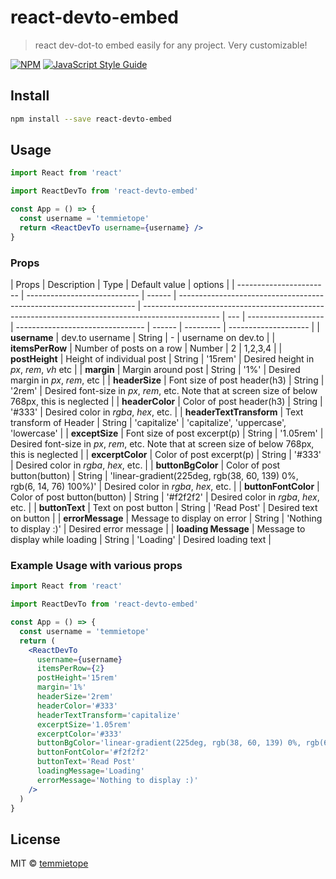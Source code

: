 # react-devto-embed

> react dev-dot-to embed easily for any project. Very customizable!

[![NPM](https://img.shields.io/npm/v/react-devto-embed.svg)](https://www.npmjs.com/package/react-devto-embed) [![JavaScript Style Guide](https://img.shields.io/badge/code_style-standard-brightgreen.svg)](https://standardjs.com)

## Install

```bash
npm install --save react-devto-embed
```

## Usage

```jsx
import React from 'react'

import ReactDevTo from 'react-devto-embed'

const App = () => {
  const username = 'temmietope'
  return <ReactDevTo username={username} />
}
```

### Props

| Props                   | Description                  | Type   | Default value                                                       | options                                                                                           |
| ----------------------- | ---------------------------- | ------ | ------------------------------------------------------------------- | ------------------------------------------------------------------------------------------------- | --- | ------------------- | -------------------------------- | ------ | --------- | -------------------- |
| **username**            | dev.to username              | String | -                                                                   | username on dev.to                                                                                |
| **itemsPerRow**         | Number of posts on a row     | Number | 2                                                                   | 1,2,3,4                                                                                           |
| **postHeight**          | Height of individual post    | String | '15rem'                                                             | Desired height in _px_, _rem_, _vh_ etc                                                           |
| **margin**              | Margin around post           | String | '1%'                                                                | Desired margin in _px_, _rem_, etc                                                                |
| **headerSize**          | Font size of post header(h3) | String | '2rem'                                                              | Desired font-size in _px_, _rem_, etc. Note that at screen size of below 768px, this is neglected |
| **headerColor**         | Color of post header(h3)     | String | '#333'                                                              | Desired color in _rgba_, _hex_, etc.                                                              |
| **headerTextTransform** | Text transform of Header     | String | 'capitalize'                                                        | 'capitalize', 'uppercase', 'lowercase'                                                            |
| **exceptSize**          | Font size of post excerpt(p) | String | '1.05rem'                                                           | Desired font-size in _px_, _rem_, etc. Note that at screen size of below 768px, this is neglected |
| **excerptColor**        | Color of post excerpt(p)     | String | '#333'                                                              | Desired color in _rgba_, _hex_, etc.                                                              |
| **buttonBgColor**       | Color of post button(button) | String | 'linear-gradient(225deg, rgb(38, 60, 139) 0%, rgb(6, 14, 76) 100%)' | Desired color in _rgba_, _hex_, etc.                                                              |
| **buttonFontColor**     | Color of post button(button) | String | '#f2f2f2'                                                           | Desired color in _rgba_, _hex_, etc.                                                              |
| **buttonText**          | Text on post button          | String | 'Read Post'                                                         | Desired text on button                                                                            |
| **errorMessage**        | Message to display on error  | String | 'Nothing to display :)'                                             | Desired error message                                                                             |     | **loading Message** | Message to display while loading | String | 'Loading' | Desired loading text |

### Example Usage with various props

```jsx
import React from 'react'

import ReactDevTo from 'react-devto-embed'

const App = () => {
  const username = 'temmietope'
  return (
    <ReactDevTo
      username={username}
      itemsPerRow={2}
      postHeight='15rem'
      margin='1%'
      headerSize='2rem'
      headerColor='#333'
      headerTextTransform='capitalize'
      excerptSize='1.05rem'
      excerptColor='#333'
      buttonBgColor='linear-gradient(225deg, rgb(38, 60, 139) 0%, rgb(6, 14, 76) 100%)'
      buttonFontColor='#f2f2f2'
      buttonText='Read Post'
      loadingMessage='Loading'
      errorMessage='Nothing to display :)'
    />
  )
}
```

## License

MIT © [temmietope](https://github.com/temmietope)
